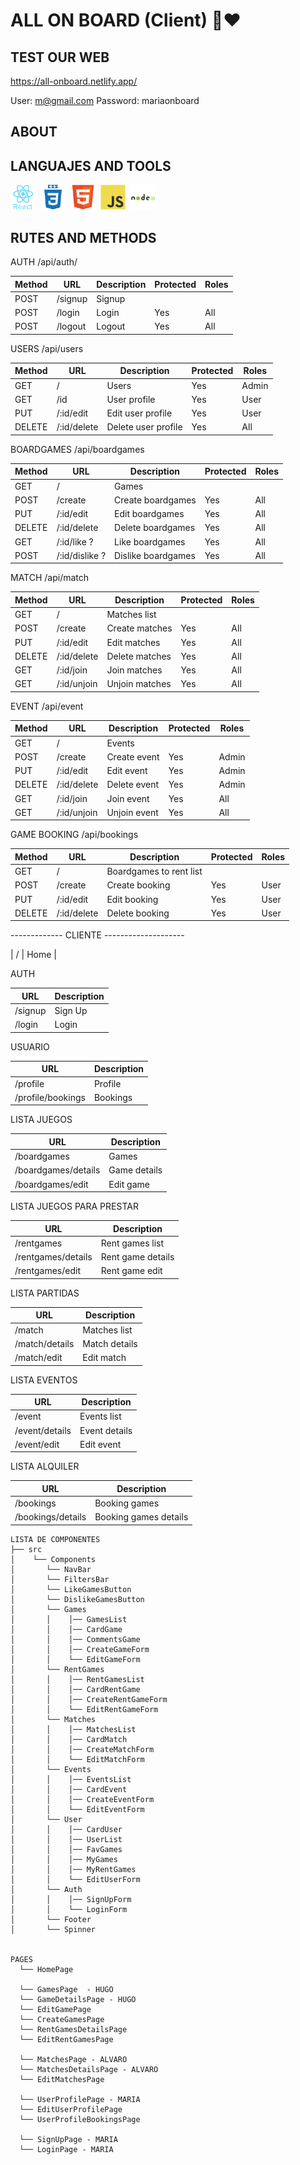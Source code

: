 # ALL ON BOARD (Client) 🎲❤

## TEST OUR WEB
https://all-onboard.netlify.app/

User: m@gmail.com
Password: mariaonboard

## ABOUT 

## LANGUAJES AND TOOLS
<img src="https://github.com/devicons/devicon/blob/master/icons/react/react-original-wordmark.svg" title="React" alt="React" width="40" height="40"/>&nbsp;
 <img src="https://github.com/devicons/devicon/blob/master/icons/css3/css3-plain-wordmark.svg"  title="CSS3" alt="CSS" width="40" height="40"/>&nbsp;
  <img src="https://github.com/devicons/devicon/blob/master/icons/html5/html5-original.svg" title="HTML5" alt="HTML" width="40" height="40"/>&nbsp;
  <img src="https://github.com/devicons/devicon/blob/master/icons/javascript/javascript-original.svg" title="JavaScript" alt="JavaScript" width="40" height="40"/>&nbsp;
  <img src="https://github.com/devicons/devicon/blob/master/icons/nodejs/nodejs-original-wordmark.svg" title="NodeJS" alt="NodeJS" width="40" height="40"/>&nbsp;
 </div>
 
## RUTES AND METHODS

AUTH /api/auth/

|  Method  | URL | Description | Protected | Roles |
| ------------- | ------------- | ------------- | ------------- | ------------- |
| POST  | /signup  | Signup |    |  |
| POST  | /login  | Login | Yes  | All |
| POST  | /logout | Logout  | Yes  | All |

USERS /api/users

|  Method  | URL | Description | Protected | Roles |
| ------------- | ------------- | ------------- | ------------- | ------------- |
| GET  | /  | Users  | Yes  | Admin |
| GET  | /id  | User profile  | Yes  | User |
| PUT  | /:id/edit  | Edit user profile | Yes  | User |
| DELETE  | /:id/delete  | Delete user profile  | Yes  | All |

BOARDGAMES /api/boardgames

|  Method  | URL | Description | Protected | Roles |
| ------------- | ------------- | ------------- | ------------- | ------------- |
| GET  | /  | Games   |   |  |
| POST  | /create  | Create boardgames   | Yes  | All |
| PUT | /:id/edit  | Edit boardgames  | Yes  | All |
| DELETE  | /:id/delete  | Delete boardgames  | Yes  | All |
| GET  | /:id/like ? | Like boardgames  | Yes  | All |
| POST | /:id/dislike ?  | Dislike boardgames | Yes  | All |

MATCH /api/match

|  Method  | URL | Description | Protected | Roles |
| ------------- | ------------- | ------------- | ------------- | ------------- |
| GET  | /  | Matches list   |   |  |
| POST  | /create  | Create matches   | Yes  | All |
| PUT | /:id/edit  | Edit matches  | Yes  | All |
| DELETE  | /:id/delete  | Delete matches  | Yes  | All |
| GET | /:id/join  | Join matches | Yes  | All |
| GET | /:id/unjoin  | Unjoin matches | Yes  | All |

EVENT /api/event

|  Method  | URL | Description | Protected | Roles |
| ------------- | ------------- | ------------- | ------------- | ------------- |
| GET  | /  | Events   |   |  |
| POST  | /create  | Create event   | Yes  | Admin |
| PUT | /:id/edit  | Edit event  | Yes  | Admin |
| DELETE  | /:id/delete  | Delete event  | Yes  | Admin |
| GET | /:id/join  | Join event | Yes  | All |
| GET | /:id/unjoin  | Unjoin event | Yes  | All |


GAME BOOKING /api/bookings

|  Method  | URL | Description | Protected | Roles |
| ------------- | ------------- | ------------- | ------------- | ------------- |
| GET  | /  | Boardgames to rent list   |   |  |
| POST  | /create  | Create booking   | Yes  | User |
| PUT | /:id/edit  | Edit booking  | Yes  | User |
| DELETE  | /:id/delete  | Delete booking  | Yes  | User |


------------- CLIENTE --------------------

| /  | Home   |

AUTH

| URL | Description |
| ------------- | ------------- |
| /signup  | Sign Up   |
| /login  | Login   |

USUARIO

| URL | Description |
| ------------- | ------------- |
| /profile  | Profile   |
| /profile/bookings  | Bookings   |

LISTA JUEGOS

| URL | Description |
| ------------- | ------------- |
| /boardgames  | Games   |
| /boardgames/details  | Game details   |
| /boardgames/edit  | Edit game   |

LISTA JUEGOS PARA PRESTAR

| URL | Description |
| ------------- | ------------- |
| /rentgames  | Rent games list   |
| /rentgames/details  | Rent game details   |
| /rentgames/edit  | Rent game edit   |

LISTA PARTIDAS

| URL | Description |
| ------------- | ------------- |
| /match  | Matches list   |
| /match/details  | Match details   |
| /match/edit  | Edit match   |

LISTA EVENTOS

| URL | Description |
| ------------- | ------------- |
| /event  | Events list   |
| /event/details  | Event details   |
| /event/edit  | Edit event   |

LISTA ALQUILER

| URL | Description |
| ------------- | ------------- |
| /bookings  | Booking games   |
| /bookings/details  | Booking games details   |

```
LISTA DE COMPONENTES
├── src
│    └── Components
│       └── NavBar
│       └── FiltersBar
│       └── LikeGamesButton
│       └── DislikeGamesButton
│       └── Games
│       │    │── GamesList
│       │    │── CardGame
│       │    │── CommentsGame
│       │    │── CreateGameForm
│       │    └── EditGameForm
│       └── RentGames
│       │    │── RentGamesList
│       │    │── CardRentGame
│       │    │── CreateRentGameForm
│       │    └── EditRentGameForm
│       └── Matches
│       │    │── MatchesList
│       │    │── CardMatch
│       │    │── CreateMatchForm
│       │    └── EditMatchForm
│       └── Events
│       │    │── EventsList
│       │    │── CardEvent
│       │    │── CreateEventForm
│       │    └── EditEventForm
│       └── User
│       │    │── CardUser
│       │    │── UserList
│       │    │── FavGames
│       │    │── MyGames
│       │    │── MyRentGames
│       │    └── EditUserForm
│       └── Auth
│       │    │── SignUpForm
│       │    └── LoginForm
│       └── Footer
│       └── Spinner


PAGES
  └── HomePage

  └── GamesPage  - HUGO
  └── GameDetailsPage - HUGO
  └── EditGamePage
  └── CreateGamesPage
  └── RentGamesDetailsPage 
  └── EditRentGamesPage

  └── MatchesPage - ALVARO
  └── MatchesDetailsPage - ALVARO
  └── EditMatchesPage

  └── UserProfilePage - MARIA
  └── EditUserProfilePage
  └── UserProfileBookingsPage

  └── SignUpPage - MARIA
  └── LoginPage - MARIA
```
